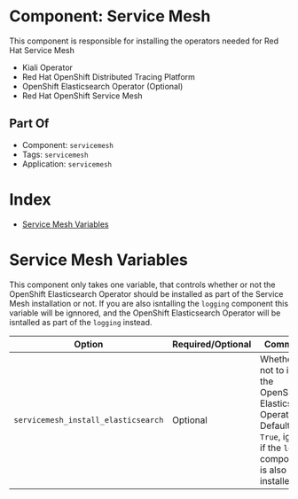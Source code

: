 # Component: Service Mesh

This component is responsible for installing the operators needed for Red Hat Service Mesh
- Kiali Operator
- Red Hat OpenShift Distributed Tracing Platform
- OpenShift Elasticsearch Operator (Optional)
- Red Hat OpenShift Service Mesh


## Part Of
- Component: `servicemesh`
- Tags: `servicemesh`
- Application: `servicemesh`

# Index

<!-- vim-markdown-toc GFM -->

* [Service Mesh Variables](#service-mesh-variables)

<!-- vim-markdown-toc -->

# Service Mesh Variables

This component only takes one variable, that controls whether or not the OpenShift Elasticsearch Operator should be installed as part of the Service Mesh installation or not. If you are also isntalling the `logging` component this variable will be ignnored, and the OpenShift Elasticsearch Operator will be isntalled as part of the `logging` instead.

| Option | Required/Optional | Comments |
|--------|-------------------|----------|
| `servicemesh_install_elasticsearch` | Optional | Whether or not to install the OpenShift Elasticsearch Operator. Defaults to `True`, ignored if the `logging` component is also installed. |
